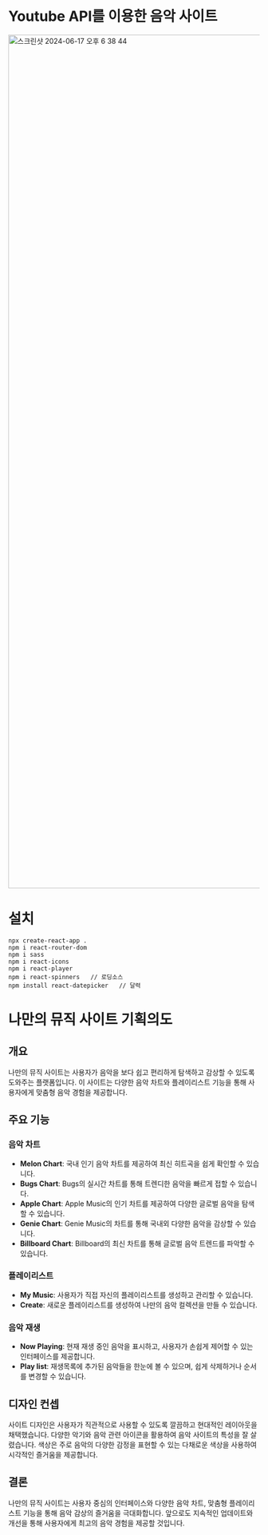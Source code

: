 # Youtube API를 이용한 음악 사이트

<img width="1710" alt="스크린샷 2024-06-17 오후 6 38 44" src="https://github.com/hyunminkim93/youtubemusic3/assets/163366255/23eb3ba3-ff00-4c7b-8635-bec544ef14fc">

# 설치

```
npx create-react-app .
npm i react-router-dom
npm i sass
npm i react-icons
npm i react-player
npm i react-spinners   // 로딩소스
npm install react-datepicker   // 달력
```

# 나만의 뮤직 사이트 기획의도

## 개요
나만의 뮤직 사이트는 사용자가 음악을 보다 쉽고 편리하게 탐색하고 감상할 수 있도록 도와주는 플랫폼입니다. 이 사이트는 다양한 음악 차트와 플레이리스트 기능을 통해 사용자에게 맞춤형 음악 경험을 제공합니다.

## 주요 기능

### 음악 차트
- **Melon Chart**: 국내 인기 음악 차트를 제공하여 최신 히트곡을 쉽게 확인할 수 있습니다.
- **Bugs Chart**: Bugs의 실시간 차트를 통해 트렌디한 음악을 빠르게 접할 수 있습니다.
- **Apple Chart**: Apple Music의 인기 차트를 제공하여 다양한 글로벌 음악을 탐색할 수 있습니다.
- **Genie Chart**: Genie Music의 차트를 통해 국내외 다양한 음악을 감상할 수 있습니다.
- **Billboard Chart**: Billboard의 최신 차트를 통해 글로벌 음악 트렌드를 파악할 수 있습니다.

### 플레이리스트
- **My Music**: 사용자가 직접 자신의 플레이리스트를 생성하고 관리할 수 있습니다.
- **Create**: 새로운 플레이리스트를 생성하여 나만의 음악 컬렉션을 만들 수 있습니다.

### 음악 재생
- **Now Playing**: 현재 재생 중인 음악을 표시하고, 사용자가 손쉽게 제어할 수 있는 인터페이스를 제공합니다.
- **Play list**: 재생목록에 추가된 음악들을 한눈에 볼 수 있으며, 쉽게 삭제하거나 순서를 변경할 수 있습니다.

## 디자인 컨셉
사이트 디자인은 사용자가 직관적으로 사용할 수 있도록 깔끔하고 현대적인 레이아웃을 채택했습니다. 다양한 악기와 음악 관련 아이콘을 활용하여 음악 사이트의 특성을 잘 살렸습니다. 색상은 주로 음악의 다양한 감정을 표현할 수 있는 다채로운 색상을 사용하여 시각적인 즐거움을 제공합니다.

## 결론
나만의 뮤직 사이트는 사용자 중심의 인터페이스와 다양한 음악 차트, 맞춤형 플레이리스트 기능을 통해 음악 감상의 즐거움을 극대화합니다. 앞으로도 지속적인 업데이트와 개선을 통해 사용자에게 최고의 음악 경험을 제공할 것입니다.
